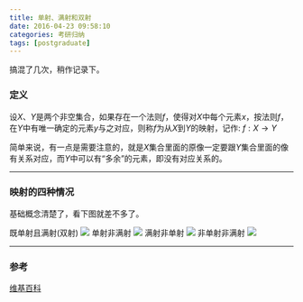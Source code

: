 ```yaml
---
title: 单射、满射和双射
date: 2016-04-23 09:58:10
categories: 考研归纳
tags: [postgraduate]
---
```

搞混了几次，稍作记录下。
<!--more-->
### 定义
设$X、Y$是两个非空集合，如果存在一个法则$f$，使得对$X$中每个元素$x$，按法则$f$，在$Y$中有唯一确定的元素$y$与之对应，则称$f$为从$X$到$Y$的映射，记作: $f:X \to Y$

简单来说，有一点是需要注意的，就是$X$集合里面的原像一定要跟$Y$集合里面的像有关系对应，而$Y$中可以有“多余”的元素，即没有对应关系的。
***

### 映射的四种情况

基础概念清楚了，看下图就差不多了。  

既单射且满射(双射)
![](/img/pics/2016-04-23/1.svg.png)
单射非满射
![](/img/pics/2016-04-23/2.svg.png)
满射非单射
![](/img/pics/2016-04-23/3.svg.png)
非单射非满射
![](/img/pics/2016-04-23/4.svg.png)


***



### 参考
[维基百科](https://zh.wikipedia.org/wiki/Wikipedia:%E9%A6%96%E9%A1%B5)  